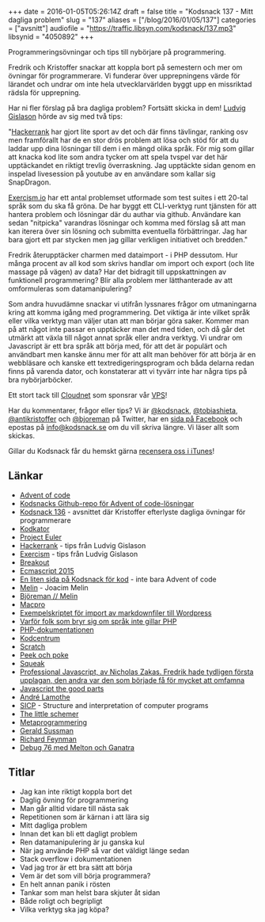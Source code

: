 +++
date = 2016-01-05T05:26:14Z
draft = false
title = "Kodsnack 137 - Mitt dagliga problem"
slug = "137"
aliases = ["/blog/2016/01/05/137"]
categories = ["avsnitt"]
audiofile = "https://traffic.libsyn.com/kodsnack/137.mp3"
libsynid = "4050892"
+++

Programmeringsövningar och tips till nybörjare på programmering.

Fredrik och Kristoffer snackar att koppla bort på semestern och mer om övningar för programmerare. Vi funderar över upprepningens värde för lärandet och undrar om inte hela utvecklarvärlden byggt upp en missriktad rädsla för upprepning.

Har ni fler förslag på bra dagliga problem? Fortsätt skicka in dem! [Ludvig Gislason](https://twitter.com/LudvigGislason) hörde av sig med två tips:

"[Hackerrank](http://www.hackerrank.com) har gjort lite sport av det och där finns tävlingar, ranking osv men framförallt har de en stor drös problem att lösa och stöd för att du laddar upp dina lösningar till dem i en mängd olika språk. För mig som gillar att knacka kod lite som andra tycker om att spela tvspel var det här upptäckandet en riktigt trevlig överraskning. Jag upptäckte sidan genom en inspelad livesession på youtube av en användare som kallar sig SnapDragon.

[Exercism.io](http://www.exercism.io) har ett antal problemset utformade som test suites i ett 20-tal språk som du ska få gröna. De har byggt ett CLI-verktyg runt tjänsten för att hantera problem och lösningar där du authar via github. Användare kan sedan "nitpicka" varandras lösningar och komma med förslag så att man kan iterera över sin lösning och submitta eventuella förbättringar. Jag har bara gjort ett par stycken men jag gillar verkligen initiativet och bredden."

Fredrik återupptäcker charmen med dataimport - i PHP dessutom. Hur många procent av all kod som skrivs handlar om import och export (och lite massage på vägen) av data? Har det bidragit till uppskattningen av funktionell programmering? Blir alla problem mer lätthanterade av att omformuleras som datamanipulering?

Som andra huvudämne snackar vi utifrån lyssnares frågor om utmaningarna kring att komma igång med programmering. Det viktiga är inte vilket språk eller vilka verktyg man väljer utan att man börjar göra saker. Kommer man på att något inte passar en upptäcker man det med tiden, och då går det utmärkt att växla till något annat språk eller andra verktyg. Vi undrar om Javascript är ett bra språk att börja med, för att det är populärt och användbart men kanske ännu mer för att allt man behöver för att börja är en webbläsare och kanske ett textredigeringsprogram och båda delarna redan finns på varenda dator, och konstaterar att vi tyvärr inte har några tips på bra nybörjarböcker.

Ett stort tack till [Cloudnet](http://www.cloudnet.se) som sponsrar vår [VPS](http://en.wikipedia.org/wiki/Virtual_private_server)!

Har du kommentarer, frågor eller tips? Vi är [@kodsnack](https://www.twitter.com/kodsnack), [@tobiashieta](https://www.twitter.com/tobiashieta), [@antikristoffer](https://www.twitter.com/antikristoffer) och [@bjoreman](https://www.twitter.com/bjoreman) på Twitter, har en [sida på Facebook](https://www.facebook.com/kodsnack) och epostas på [info@kodsnack.se](mailto:info@kodsnack.se) om du vill skriva längre. Vi läser allt som skickas.

Gillar du Kodsnack får du hemskt gärna [recensera oss i iTunes](http://itunes.apple.com/se/podcast/kodsnack/id561631498?l=en)!

## Länkar ##
* [Advent of code](http://adventofcode.com/)
* [Kodsnacks Github-repo för Advent of code-lösningar](https://github.com/kodsnack/advent_of_code_2015)
* [Kodsnack 136](https://kodsnack.se/133/) - avsnittet där Kristoffer efterlyste dagliga övningar för programmerare
* [Kodkator](http://codekata.com/)
* [Project Euler](https://projecteuler.net/)
* [Hackerrank](https://www.hackerrank.com/) - tips från Ludvig Gislason
* [Exercism](http://www.exercism.io/) - tips från Ludvig Gislason
* [Breakout](https://en.wikipedia.org/wiki/Breakout_%28video_game%29)
* [Ecmascript 2015](http://es6-features.org/#Constants)
* [En liten sida på Kodsnack för kod](https://kodsnack.se/kod/) - inte bara Advent of code
* [Melin](https://sv.m.wikipedia.org/wiki/Joacim_Melin) - Joacim Melin
* [Björeman // Melin](http://www.bjoremanmelin.se/)
* [Macpro](https://www.macpro.se/)
* [Exempelskriptet för import av markdownfiler till Wordpress](https://tyler.io/importing-jekyll-posts-into-wordpress/)
* [Varför folk som bryr sig om språk inte gillar PHP](http://eev.ee/blog/2012/04/09/php-a-fractal-of-bad-design/)
* [PHP-dokumentationen](http://php.net/manual/en/index.php)
* [Kodcentrum](http://www.kodcentrum.se/)
* [Scratch](https://scratch.mit.edu/)
* [Peek och poke](https://en.wikipedia.org/wiki/PEEK_and_POKE)
* [Squeak](http://squeak.org/)
* [Professional Javascript, av Nicholas Zakas. Fredrik hade tydligen första upplagan, den andra var den som började få för mycket att omfamna](http://www.wrox.com/WileyCDA/WroxTitle/Professional-JavaScript-for-Web-Developers.productCd-0764579088.html)
* [Javascript the good parts](http://shop.oreilly.com/product/9780596517748.do)
* [André Lamothe](https://en.wikipedia.org/wiki/Andr%C3%A9_LaMothe)
* [SICP](https://en.wikipedia.org/wiki/Structure_and_Interpretation_of_Computer_Programs) - Structure and interpretation of computer programs
* [The little schemer](http://www.ccs.neu.edu/home/matthias/BTLS/)
* [Metaprogrammering](https://en.wikipedia.org/wiki/Metaprogramming)
* [Gerald Sussman](https://en.wikipedia.org/wiki/Gerald_Jay_Sussman)
* [Richard Feynman](https://en.wikipedia.org/wiki/Richard_Feynman)
* [Debug 76 med Melton och Ganatra](https://overcast.fm/+I_JFBNKk)

## Titlar ##
* Jag kan inte riktigt koppla bort det
* Daglig övning för programmering
* Man går alltid vidare till nästa sak
* Repetitionen som är kärnan i att lära sig
* Mitt dagliga problem
* Innan det kan bli ett dagligt problem
* Ren datamanipulering är ju ganska kul
* När jag använde PHP så var det väldigt länge sedan
* Stack overflow i dokumentationen
* Vad jag tror är ett bra sätt att börja
* Vem är det som vill börja programmera?
* En helt annan panik i rösten
* Tankar som man helst bara skjuter åt sidan
* Både roligt och begripligt
* Vilka verktyg ska jag köpa?